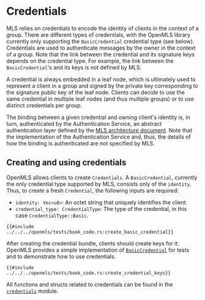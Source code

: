 # Credentials

MLS relies on credentials to encode the identity of clients in the context of a group.
There are different types of credentials, with the OpenMLS library currently only supporting the `BasicCredential` credential type (see below).
Credentials are used to authenticate messages by the owner in the context of a group.
Note that the link between the credential and its signature keys depends on the credential type.
For example, the link between the `BasicCredential`'s and its keys is not defined by MLS.

A credential is always embedded in a leaf node, which is ultimately used to represent a client in a group and signed by the private key corresponding to the signature public key of the leaf node.
Clients can decide to use the same credential in multiple leaf nodes (and thus multiple groups) or to use distinct credentials per group.

The binding between a given credential and owning client's identity is, in turn, authenticated by the Authentication Service, an abstract authentication layer defined by the [MLS architecture document](https://github.com/mlswg/mls-architecture).
Note that the implementation of the Authentication Service and, thus, the details of how the binding is authenticated are not specified by MLS.

## Creating and using credentials

OpenMLS allows clients to create `Credentials`.
A `BasicCredential`, currently the only credential type supported by MLS, consists only of the `identity`.
Thus, to create a fresh `Credential`, the following inputs are required:

- `identity: Vec<u8>`: An octet string that uniquely identifies the client.
- `credential_type: CredentialType`: The type of the credential, in this case `CredentialType::Basic`.

```rust,no_run,noplayground
{{#include ../../../openmls/tests/book_code.rs:create_basic_credential}}
```

After creating the credential bundle, clients should create keys for it.
OpenMLS provides a simple implementation of [`BasicCredential`](https://github.com/openmls/openmls/tree/main/basic-credential) for tests and to demonstrate how to use credentials.

```rust,no_run,noplayground
{{#include ../../../openmls/tests/book_code.rs:create_credential_keys}}
```

All functions and structs related to credentials can be found in the [`credentials`](https://docs.rs/crate/openmls/latest/credentials/index.html) module.

